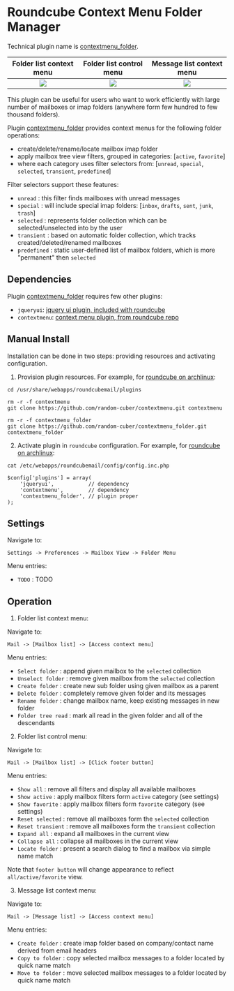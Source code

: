 Roundcube Context Menu Folder Manager
=====================================
Technical plugin name is [contextmenu_folder][contextmenu_folder_link].

| Folder list context menu      | Folder list control menu      | Message list context menu      |
|:-----------------------------:|:-----------------------------:|:------------------------------:|
| ![][folder_list_context_menu] | ![][folder_list_control_menu] | ![][message_list_context_menu] |

This plugin can be useful for users who want to work efficiently with large number
of mailboxes or imap folders (anywhere form few hundred to few thousand folders).

Plugin [contextmenu_folder][contextmenu_folder_link] provides
context menus for the following folder operations:
* create/delete/rename/locate mailbox imap folder
* apply mailbox tree view filters, grouped in categories: [`active`, `favorite`]
* where each category uses filter selectors from: [`unread`, `special`, `selected`, `transient`, `predefined`]

Filter selectors support these features:
* `unread` : this filter finds mailboxes with unread messages
* `special` : will include special imap folders: [`inbox`, `drafts`, `sent`, `junk`, `trash`]
* `selected` : represents folder collection which can be selected/unselected into by the user
* `transient` : based on automatic folder collection, which tracks created/deleted/renamed mailboxes
* `predefined` : static user-defined list of mailbox folders, which is more "permanent" then `selected` 

Dependencies
------------
Plugin [contextmenu_folder][contextmenu_folder_link] requires few other plugins:
* `jqueryui`: [jquery ui plugin, included with roundcube][jqueryui_link]
* `contextmenu`: [context menu plugin, from roundcube repo][contextmenu_link]

Manual Install
--------------
Installation can be done in two steps:
providing resources and activating configuration.

1) Provision plugin resources.
For example, for [roundcube on archlinux][roundcube_arch]:
```
cd /usr/share/webapps/roundcubemail/plugins

rm -r -f contextmenu
git clone https://github.com/random-cuber/contextmenu.git contextmenu

rm -r -f contextmenu_folder
git clone https://github.com/random-cuber/contextmenu_folder.git contextmenu_folder
```

2) Activate plugin in `roundcube` configuration.
For example, for [roundcube on archlinux][roundcube_arch]:
```
cat /etc/webapps/roundcubemail/config/config.inc.php

$config['plugins'] = array(
    'jqueryui',           // dependency
    'contextmenu',        // dependency
    'contextmenu_folder', // plugin proper
);
```

Settings
--------

Navigate to:
```
Settings -> Preferences -> Mailbox View -> Folder Menu
```

Menu entries:
* `TODO` : TODO

Operation
---------

1) Folder list context menu:

Navigate to:
```
Mail -> [Mailbox list] -> [Access context menu]
```

Menu entries:
* `Select folder` : append given mailbox to the `selected` collection
* `Unselect folder` : remove given mailbox from the `selected` collection
* `Create folder` : create new sub folder using given mailbox as a parent
* `Delete folder` : completely remove given folder and its messages
* `Rename folder` : change mailbox name, keep existing messages in new folder
* `Folder tree read` : mark all read in the given folder and all of the descendants

2) Folder list control menu:

Navigate to:
```
Mail -> [Mailbox list] -> [Click footer button]
```

Menu entries:
* `Show all` : remove all filters and display all available mailboxes
* `Show active` : apply mailbox filters form `active` category (see settings)
* `Show favorite` : apply mailbox filters form `favorite` category (see settings) 
* `Reset selected` : remove all mailboxes form the `selected` collection
* `Reset transient` : remove all mailboxes form the `transient` collection 
* `Expand all` : expand all mailboxes in the current view
* `Collapse all` : collapse all mailboxes in the current view 
* `Locate folder` : present a search dialog to find a mailbox via simple name match

Note that `footer button` will change appearance to reflect `all/active/favorite` view.

3) Message list context menu:

Navigate to:
```
Mail -> [Message list] -> [Access context menu]
```

Menu entries:
* `Create folder` : create imap folder based on company/contact name derived from email headers
* `Copy to folder` : copy selected mailbox messages to a folder located by quick name match
* `Move to folder` : move selected mailbox messages to a folder located by quick name match


[roundcube_arch]: https://wiki.archlinux.org/index.php/Roundcube
[jqueryui_link]: https://github.com/roundcube/roundcubemail/tree/master/plugins/jqueryui
[contextmenu_link]: http://plugins.roundcube.net/packages/johndoh/contextmenu
[contextmenu_folder_link]: http://plugins.roundcube.net/packages/random-cuber/contextmenu_folder

[folder_list_context_menu]:  https://raw.githubusercontent.com/random-cuber/contextmenu_folder/master/build/folder_list_context_menu.png
[folder_list_control_menu]:  https://raw.githubusercontent.com/random-cuber/contextmenu_folder/master/build/folder_list_control_menu.png
[message_list_context_menu]: https://raw.githubusercontent.com/random-cuber/contextmenu_folder/master/build/message_list_context_menu.png
